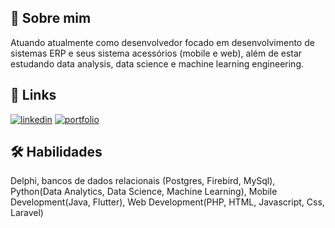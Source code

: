 ## 🚀 Sobre mim
Atuando atualmente como desenvolvedor focado em desenvolvimento de sistemas ERP e seus sistema acessórios (mobile e web), além de estar estudando data analysis, data science e machine learning engineering.

## 🔗 Links
[![linkedin](https://img.shields.io/badge/linkedin-0A66C2?style=for-the-badge&logo=linkedin&logoColor=white)](https://www.linkedin.com/in/rogerio-marcon-9693782a2/)
[![portfolio](https://img.shields.io/badge/my_portfolio-000?style=for-the-badge&logo=ko-fi&logoColor=white)](https://github.com/Rogeriom49?tab=repositories)

## 🛠 Habilidades
Delphi, bancos de dados relacionais (Postgres, Firebird, MySql), Python(Data Analytics, Data Science, Machine Learning), Mobile Development(Java, Flutter), Web Development(PHP, HTML, Javascript, Css, Laravel)
